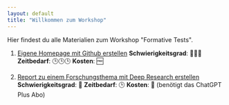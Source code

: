 ```yaml
---
layout: default
title: "Willkommen zum Workshop"
---
```


Hier findest du alle Materialien zum Workshop "Formative Tests".

1. [Eigene Homepage mit Github erstellen](./1_Homepage_auf_Github_erstellen.md)  **Schwierigkeitsgrad**: 🤖🤖🤖 **Zeitbedarf**: 🕒🕒🕒 **Kosten**: 🆓

2. [Report zu einem Forschungsthema mit Deep Research erstellen](./2_Report_mit_Deepseek_erstellen.md)  **Schwierigkeitsgrad**: 🤖 **Zeitbedarf**: 🕒 **Kosten**: 💸 (benötigt das ChatGPT Plus Abo)

